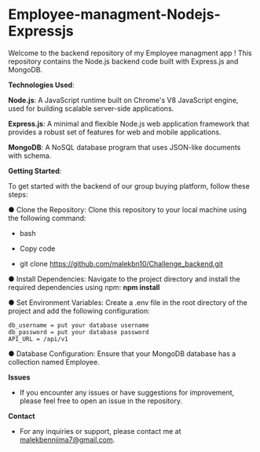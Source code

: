 # Employee-managment-Nodejs-Expressjs
Welcome to the backend repository of my Employee managment app ! This repository contains the Node.js backend code built with Express.js and MongoDB.

**Technologies Used**:

**Node.js**: A JavaScript runtime built on Chrome's V8 JavaScript engine, used for building scalable server-side applications.

**Express.js**: A minimal and flexible Node.js web application framework that provides a robust set of features for web and mobile applications.

**MongoDB**: A NoSQL database program that uses JSON-like documents with schema.

**Getting Started**:

To get started with the backend of our group buying platform, follow these steps:

● Clone the Repository: Clone this repository to your local machine using the following command:

* bash

* Copy code

* git clone https://github.com/malekbn10/Challenge_backend.git
  
● Install Dependencies: Navigate to the project directory and install the required dependencies using npm:
**npm install**
  
● Set Environment Variables: Create a .env file in the root directory of the project and add the following configuration:
```
db_username = put your database username
db_password = put your database password
API_URL = /api/v1
```
● Database Configuration: Ensure that your MongoDB database has a collection named Employee.

**Issues**
* If you encounter any issues or have suggestions for improvement, please feel free to open an issue in the repository.


**Contact**
* For any inquiries or support, please contact me at malekbennjima7@gmail.com.
